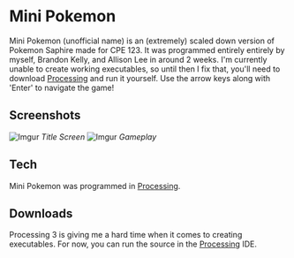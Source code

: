 # Mini Pokemon

Mini Pokemon (unofficial name) is an (extremely) scaled down version of Pokemon Saphire made for CPE 123. It was programmed entirely entirely by myself, Brandon Kelly, and Allison Lee in around 2 weeks. I'm currently unable to create working executables, so until then I fix that, you'll need to download [Processing](https://processing.org) and run it yourself. Use the arrow keys along with 'Enter' to navigate the game!

## Screenshots
![Imgur](http://i.imgur.com/ga6ZZnM.png)
*Title Screen*
![Imgur](http://i.imgur.com/jkqfOwV.gif)
*Gameplay*

## Tech
Mini Pokemon was programmed in [Processing](Processing.org).

## Downloads
Processing 3 is giving me a hard time when it comes to creating executables. For now, you can run the source in the [Processing](Processing.org) IDE.